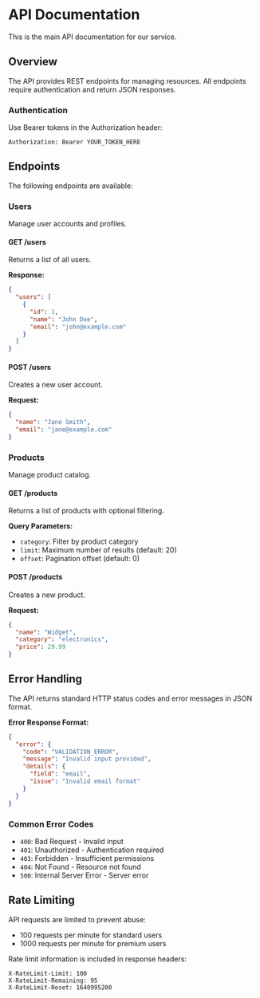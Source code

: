 # API Documentation

This is the main API documentation for our service.

## Overview

The API provides REST endpoints for managing resources. All endpoints require authentication and return JSON responses.

### Authentication

Use Bearer tokens in the Authorization header:

```http
Authorization: Bearer YOUR_TOKEN_HERE
```

## Endpoints

The following endpoints are available:

### Users

Manage user accounts and profiles.

#### GET /users

Returns a list of all users.

**Response:**
```json
{
  "users": [
    {
      "id": 1,
      "name": "John Doe",
      "email": "john@example.com"
    }
  ]
}
```

#### POST /users

Creates a new user account.

**Request:**
```json
{
  "name": "Jane Smith",
  "email": "jane@example.com"
}
```

### Products

Manage product catalog.

#### GET /products

Returns a list of products with optional filtering.

**Query Parameters:**
- `category`: Filter by product category
- `limit`: Maximum number of results (default: 20)
- `offset`: Pagination offset (default: 0)

#### POST /products

Creates a new product.

**Request:**
```json
{
  "name": "Widget",
  "category": "electronics",
  "price": 29.99
}
```

## Error Handling

The API returns standard HTTP status codes and error messages in JSON format.

**Error Response Format:**
```json
{
  "error": {
    "code": "VALIDATION_ERROR",
    "message": "Invalid input provided",
    "details": {
      "field": "email",
      "issue": "Invalid email format"
    }
  }
}
```

### Common Error Codes

- `400`: Bad Request - Invalid input
- `401`: Unauthorized - Authentication required
- `403`: Forbidden - Insufficient permissions
- `404`: Not Found - Resource not found
- `500`: Internal Server Error - Server error

## Rate Limiting

API requests are limited to prevent abuse:

- 100 requests per minute for standard users
- 1000 requests per minute for premium users

Rate limit information is included in response headers:

```http
X-RateLimit-Limit: 100
X-RateLimit-Remaining: 95
X-RateLimit-Reset: 1640995200
```